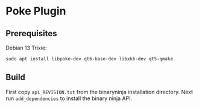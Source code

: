 # Poke Plugin

## Prerequisites

Debian 13 Trixie:
```
sudo apt install libpoke-dev qt6-base-dev libxkb-dev qt5-qmake
```

## Build

First copy `api_REVISION.txt` from the binaryninja installation directory.
Next run `add_dependencies` to install the binary ninja API.
